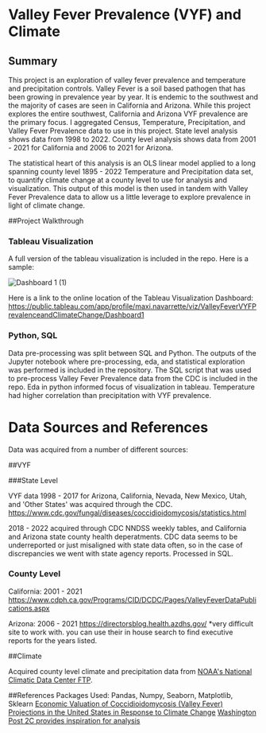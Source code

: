 # Valley Fever Prevalence (VYF) and Climate 

## Summary  
This project is an exploration of valley fever prevalence and temperature and precipitation controls.
Valley Fever is a soil based pathogen that has been growing in prevalence year by year. It is endemic to the southwest and the majority of cases are seen in California and Arizona. 
While this project explores the entire southwest, California and Arizona VYF prevalence are the primary focus. 
I aggregated Census, Temperature, Precipitation, and Valley Fever Prevalence data to use in this project. State level analysis shows data from 1998 to 2022. County level analysis shows data from 2001 - 2021 for California and 2006 to 2021 for Arizona.

The statistical heart of this analysis is an OLS linear model applied to a long spanning county level 1895 - 2022 Temperature and Precipitation data set, to quantify climate change at a county level to use for analysis and visualization. This output of this model is then used in tandem with Valley Fever Prevalence data to allow us a little leverage to explore prevalence in light of climate change. 

##Project Walkthrough

### Tableau Visualization

A full version of the tableau visualization is included in the repo. Here is a sample: 

![Dashboard 1 (1)](https://github.com/maxinavarrette/valleyfeverclimate-/assets/79235014/ab86c5ff-036c-4153-8a34-8c382b8807f9)

Here is a link to the online location of the Tableau Visualization Dashboard: https://public.tableau.com/app/profile/maxi.navarrette/viz/ValleyFeverVYFPrevalenceandClimateChange/Dashboard1

### Python, SQL 

Data pre-processing was split between SQL and Python. 
The outputs of the  Jupyter notebook where pre-processing, eda, and statistical exploration was performed is included in the repository. 
The SQL script that was used to pre-process Valley Fever Prevalence data from the CDC is included in the repo. 
Eda in python informed focus of visualization in tableau. Temperature had higher correlation than precipitation with VYF prevalence. 


# Data Sources and References 

Data was acquired from a number of different sources: 

##VYF

###State Level

VYF data 1998 - 2017 for Arizona, California, Nevada, New Mexico, Utah, and 'Other States' 
was acquired through the CDC. 
https://www.cdc.gov/fungal/diseases/coccidioidomycosis/statistics.html


2018 - 2022 acquired through CDC NNDSS weekly tables, and California and Arizona state county health deperatments. CDC data seems to be underreported or just misaligned with state data often, so in the case of discrepancies we went with state agency reports. Processed in SQL. 

### County Level

California:
2001 - 2021
https://www.cdph.ca.gov/Programs/CID/DCDC/Pages/ValleyFeverDataPublications.aspx

Arizona: 
2006 - 2021 
https://directorsblog.health.azdhs.gov/
*very difficult site to work with. you can use their in house search to find executive reports for the years listed. 


##Climate 

Acquired county level climate and precipitation data from [NOAA's National Climatic Data Center FTP](ftp.ncdc.noaa.gov). 


##References 
Packages Used: Pandas, Numpy, Seaborn, Matplotlib, Sklearn
[Economic Valuation of Coccidioidomycosis (Valley Fever) Projections in the United States in Response to Climate Change](https://pubmed.ncbi.nlm.nih.gov/34316325/)
[Washington Post 2C provides inspiration for analysis](https://github.com/washingtonpost/data-2C-beyond-the-limit-usa)








